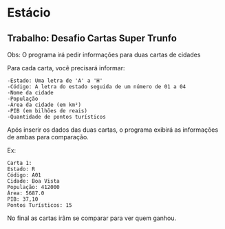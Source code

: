 # Estácio # 
## Trabalho: Desafio Cartas Super Trunfo ##

Obs: O programa irá pedir informações para duas cartas de cidades

Para cada carta, você precisará informar:

````
-Estado: Uma letra de 'A' a 'H'
-Código: A letra do estado seguida de um número de 01 a 04
-Nome da cidade
-População
-Área da cidade (em km²)
-PIB (em bilhões de reais)
-Quantidade de pontos turísticos
````

Após inserir os dados das duas cartas, o programa exibirá as informações de ambas para comparação.

Ex:
````
Carta 1:
Estado: R
Código: A01
Cidade: Boa Vista
População: 412000
Área: 5687.0
PIB: 37,10
Pontos Turísticos: 15
````
No final as cartas irãm se comparar para ver quem ganhou.
